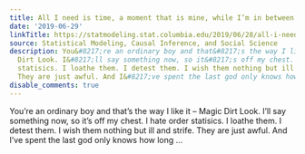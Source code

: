 ```yaml
---
title: All I need is time, a moment that is mine, while I’m in between
date: '2019-06-29'
linkTitle: https://statmodeling.stat.columbia.edu/2019/06/28/all-i-need-is-time-a-moment-that-is-mine-while-im-in-between/
source: Statistical Modeling, Causal Inference, and Social Science
description: You&#8217;re an ordinary boy and that&#8217;s the way I like it – Magic
  Dirt Look. I&#8217;ll say something now, so it&#8217;s off my chest. I hate order
  statisics. I loathe them. I detest them. I wish them nothing but ill and strife.
  They are just awful. And I&#8217;ve spent the last god only knows how long ...
disable_comments: true
---
```

You&#8217;re an ordinary boy and that&#8217;s the way I like it – Magic Dirt Look. I&#8217;ll say something now, so it&#8217;s off my chest. I hate order statisics. I loathe them. I detest them. I wish them nothing but ill and strife. They are just awful. And I&#8217;ve spent the last god only knows how long ...